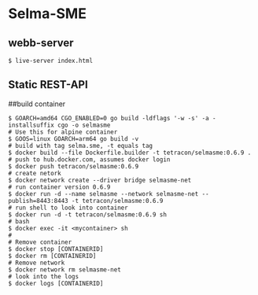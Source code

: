 # Selma-SME

## webb-server
    $ live-server index.html
    
## Static REST-API

##build container

    $ GOARCH=amd64 CGO_ENABLED=0 go build -ldflags '-w -s' -a -installsuffix cgo -o selmasme
    # Use this for alpine container
    $ GOOS=linux GOARCH=arm64 go build -v
    # build with tag selma.sme, -t equals tag
    $ docker build --file Dockerfile.builder -t tetracon/selmasme:0.6.9 .
    # push to hub.docker.com, assumes docker login
    $ docker push tetracon/selmasme:0.6.9
    # create netork
    $ docker network create --driver bridge selmasme-net
    # run container version 0.6.9
    $ docker run -d --name selmasme --network selmasme-net --publish=8443:8443 -t tetracon/selmasme:0.6.9
    # run shell to look into container
    $ docker run -d -t tetracon/selmasme:0.6.9 sh
    # bash
    $ docker exec -it <mycontainer> sh
    #
    # Remove container
    $ docker stop [CONTAINERID]
    $ docker rm [CONTAINERID]
    # Remove network
    $ docker network rm selmasme-net
    # look into the logs
    $ docker logs [CONTAINERID]
